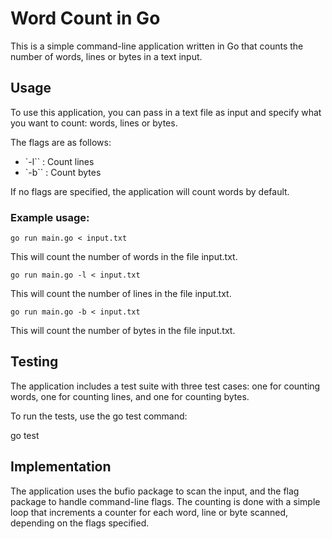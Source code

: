 # Word Count in Go
This is a simple command-line application written in Go that counts the number of words, lines or bytes in a text input.

## Usage
To use this application, you can pass in a text file as input and specify what you want to count: words, lines or bytes.

The flags are as follows:

- `-l`` : Count lines
- `-b`` : Count bytes

If no flags are specified, the application will count words by default.

### Example usage:
```
go run main.go < input.txt
```
This will count the number of words in the file input.txt.

```
go run main.go -l < input.txt
```
This will count the number of lines in the file input.txt.

```
go run main.go -b < input.txt
```
This will count the number of bytes in the file input.txt.

## Testing
The application includes a test suite with three test cases: one for counting words, one for counting lines, and one for counting bytes.

To run the tests, use the go test command:

go test
## Implementation
The application uses the bufio package to scan the input, and the flag package to handle command-line flags. The counting is done with a simple loop that increments a counter for each word, line or byte scanned, depending on the flags specified.